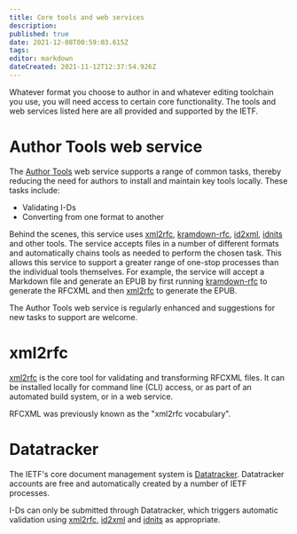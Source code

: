 ```yaml
---
title: Core tools and web services
description: 
published: true
date: 2021-12-08T00:59:03.615Z
tags: 
editor: markdown
dateCreated: 2021-11-12T12:37:54.926Z
---
```


Whatever format you choose to author in and whatever editing toolchain you use, you will need access to certain core functionality.  The tools and web services listed here are all provided and supported by the IETF.

# Author Tools web service
The [Author Tools](https://author-tools.ietf.org) web service supports a range of common tasks, thereby reducing the need for authors to install and maintain key tools locally.  These tasks include:
* Validating I-Ds
* Converting from one format to another 

Behind the scenes, this service uses [xml2rfc](https://github.com/ietf-tools/xml2rfc), [kramdown-rfc](https://github.com/cabo/kramdown-rfc2629), [id2xml](https://github.com/ietf-tools/id2xml), [idnits](https://github.com/ietf-tools/idnits-mirror) and other tools.  The service accepts files in a number of different formats and automatically chains tools as needed to perform the chosen task.  This allows this service to support a greater range of one-stop processes than the individual tools themselves.  For example, the service will accept a Markdown file and generate an EPUB by first running [kramdown-rfc](https://github.com/cabo/kramdown-rfc2629) to generate the RFCXML and then [xml2rfc](https://github.com/ietf-tools/xml2rfc) to generate the EPUB.

The Author Tools web service is regularly enhanced and suggestions for new tasks to support are welcome.

# xml2rfc
[xml2rfc](https://github.com/ietf-tools/xml2rfc) is the core tool for validating and transforming RFCXML files.  It can be installed locally for command line (CLI) access, or as part of an automated build system, or in a web service.

RFCXML was previously known as the "xml2rfc vocabulary".

# Datatracker
The IETF's core document management system is [Datatracker](https://datatracker.ietf.org).  Datatracker accounts are free and automatically created by a number of IETF processes. 

I-Ds can only be submitted through Datatracker, which triggers automatic validation using [xml2rfc](https://github.com/ietf-tools/xml2rfc), [id2xml](https://github.com/ietf-tools/id2xml) and [idnits](https://github.com/ietf-tools/idnits-mirror) as appropriate.
